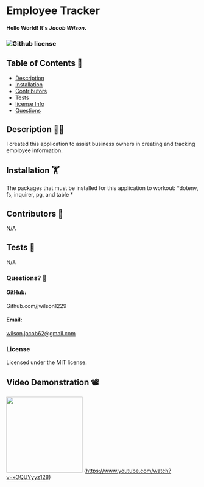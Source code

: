 # Employee Tracker
  #### Hello World! It's *Jacob Wilson*.
  ### ![Github license](https://img.shields.io/badge/license-MIT-yellowgreen.svg)
 
  ## Table of Contents 📝
  * [Description](#description)
  * [Installation](#installation)
  * [Contributors](#contributors)
  * [Tests](#tests)
  * [license Info](#license)
  * [Questions](#Questions)
  
  ## Description 🧑‍💻
  I created this application to assist business owners in creating and tracking employee information.

  ## Installation 🏋️
  The packages that must be installed for this application to workout: *dotenv, fs, inquirer, pg, and table *

  ## Contributors 🤝
  N/A

  ## Tests 🧪
  N/A
 
### Questions? 🤖
#### GitHub:
  Github.com/jwilson1229
 #### Email:
   wilson.jacob62@gmail.com
  
### License 
  Licensed under the MIT license.
  
## Video Demonstration 📽️

<img src="https://www.pngmart.com/files/20/Youtube-Logo-Transparent-PNG.png" width= "200"> (https://www.youtube.com/watch?v=xOQUYyyz128)
